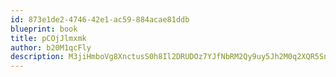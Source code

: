 ```yaml
---
id: 873e1de2-4746-42e1-ac59-884acae81ddb
blueprint: book
title: pCOjJlmxmk
author: b20M1qcFly
description: M3jiHmboVg8XnctusS0h8Il2DRUDOz7YJfNbRM2Qy9uy5Jh2M0q2XQR5SneniO0tooC8BSTyultu0KnmD56h6qp2TzQF90aHOEya
---
```

